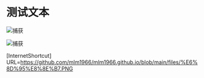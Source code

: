 # 测试文本

![捕获](https://github.com/user-attachments/assets/9f4523b9-a30c-42cf-b281-ca8e1e7972d6)




![捕获](https://github.com/user-attachments/assets/cf9e8a19-21e0-49ea-a4c6-1da9b696de62)


[InternetShortcut]
URL=https://github.com/mlm1966/mlm1966.github.io/blob/main/files/%E6%8D%95%E8%8E%B7.PNG
